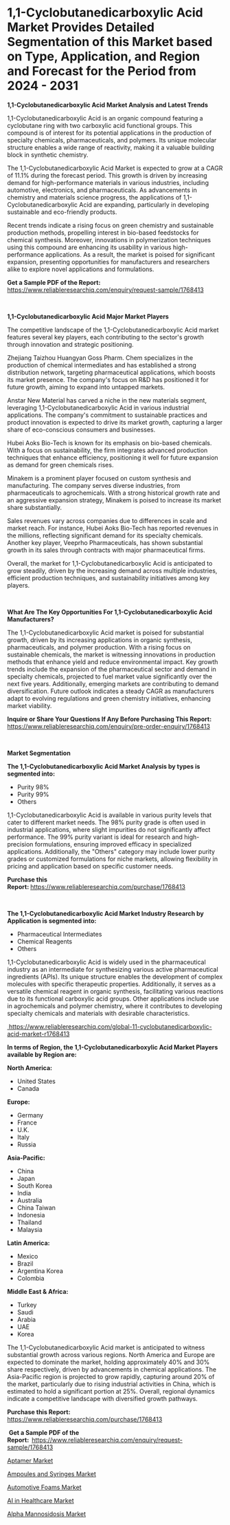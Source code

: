 <p><h1>1,1-Cyclobutanedicarboxylic Acid Market Provides Detailed Segmentation of this Market based on Type, Application, and Region and Forecast for the Period from 2024 - 2031</h1></p><p><strong>1,1-Cyclobutanedicarboxylic Acid Market Analysis and Latest Trends</strong></p>
<p><p>1,1-Cyclobutanedicarboxylic Acid is an organic compound featuring a cyclobutane ring with two carboxylic acid functional groups. This compound is of interest for its potential applications in the production of specialty chemicals, pharmaceuticals, and polymers. Its unique molecular structure enables a wide range of reactivity, making it a valuable building block in synthetic chemistry.</p><p>The 1,1-Cyclobutanedicarboxylic Acid Market is expected to grow at a CAGR of 11.1% during the forecast period. This growth is driven by increasing demand for high-performance materials in various industries, including automotive, electronics, and pharmaceuticals. As advancements in chemistry and materials science progress, the applications of 1,1-Cyclobutanedicarboxylic Acid are expanding, particularly in developing sustainable and eco-friendly products.</p><p>Recent trends indicate a rising focus on green chemistry and sustainable production methods, propelling interest in bio-based feedstocks for chemical synthesis. Moreover, innovations in polymerization techniques using this compound are enhancing its usability in various high-performance applications. As a result, the market is poised for significant expansion, presenting opportunities for manufacturers and researchers alike to explore novel applications and formulations.</p></p>
<p><strong>Get a Sample PDF of the Report:&nbsp;</strong> <a href="https://www.reliableresearchiq.com/enquiry/request-sample/1768413?utm_campaign=1900&utm_medium=2&utm_source=Github&utm_content=ia&utm_term=20122024&utm_id=11-cyclobutanedicarboxylic-acid">https://www.reliableresearchiq.com/enquiry/request-sample/1768413</a></p>
<p>&nbsp;</p>
<p><strong>1,1-Cyclobutanedicarboxylic Acid Major Market Players</strong></p>
<p><p>The competitive landscape of the 1,1-Cyclobutanedicarboxylic Acid market features several key players, each contributing to the sector's growth through innovation and strategic positioning.</p><p>Zhejiang Taizhou Huangyan Goss Pharm. Chem specializes in the production of chemical intermediates and has established a strong distribution network, targeting pharmaceutical applications, which boosts its market presence. The company's focus on R&D has positioned it for future growth, aiming to expand into untapped markets.</p><p>Anstar New Material has carved a niche in the new materials segment, leveraging 1,1-Cyclobutanedicarboxylic Acid in various industrial applications. The company's commitment to sustainable practices and product innovation is expected to drive its market growth, capturing a larger share of eco-conscious consumers and businesses.</p><p>Hubei Aoks Bio-Tech is known for its emphasis on bio-based chemicals. With a focus on sustainability, the firm integrates advanced production techniques that enhance efficiency, positioning it well for future expansion as demand for green chemicals rises.</p><p>Minakem is a prominent player focused on custom synthesis and manufacturing. The company serves diverse industries, from pharmaceuticals to agrochemicals. With a strong historical growth rate and an aggressive expansion strategy, Minakem is poised to increase its market share substantially.</p><p>Sales revenues vary across companies due to differences in scale and market reach. For instance, Hubei Aoks Bio-Tech has reported revenues in the millions, reflecting significant demand for its specialty chemicals. Another key player, Veeprho Pharmaceuticals, has shown substantial growth in its sales through contracts with major pharmaceutical firms.</p><p>Overall, the market for 1,1-Cyclobutanedicarboxylic Acid is anticipated to grow steadily, driven by the increasing demand across multiple industries, efficient production techniques, and sustainability initiatives among key players.</p></p>
<p>&nbsp;</p>
<p><strong>What Are The Key Opportunities For 1,1-Cyclobutanedicarboxylic Acid Manufacturers?</strong></p>
<p><p>The 1,1-Cyclobutanedicarboxylic Acid market is poised for substantial growth, driven by its increasing applications in organic synthesis, pharmaceuticals, and polymer production. With a rising focus on sustainable chemicals, the market is witnessing innovations in production methods that enhance yield and reduce environmental impact. Key growth trends include the expansion of the pharmaceutical sector and demand in specialty chemicals, projected to fuel market value significantly over the next five years. Additionally, emerging markets are contributing to demand diversification. Future outlook indicates a steady CAGR as manufacturers adapt to evolving regulations and green chemistry initiatives, enhancing market viability.</p></p>
<p><strong>Inquire or Share Your Questions If Any Before Purchasing This Report:</strong> <a href="https://www.reliableresearchiq.com/enquiry/pre-order-enquiry/1768413?utm_campaign=1900&utm_medium=2&utm_source=Github&utm_content=ia&utm_term=20122024&utm_id=11-cyclobutanedicarboxylic-acid">https://www.reliableresearchiq.com/enquiry/pre-order-enquiry/1768413</a></p>
<p>&nbsp;</p>
<p><strong>Market Segmentation</strong></p>
<p><strong>The 1,1-Cyclobutanedicarboxylic Acid Market Analysis by types is segmented into:</strong></p>
<p><ul><li>Purity 98%</li><li>Purity 99%</li><li>Others</li></ul></p>
<p><p>1,1-Cyclobutanedicarboxylic Acid is available in various purity levels that cater to different market needs. The 98% purity grade is often used in industrial applications, where slight impurities do not significantly affect performance. The 99% purity variant is ideal for research and high-precision formulations, ensuring improved efficacy in specialized applications. Additionally, the "Others" category may include lower purity grades or customized formulations for niche markets, allowing flexibility in pricing and application based on specific customer needs.</p></p>
<p><strong>Purchase this Report:&nbsp;</strong><a href="https://www.reliableresearchiq.com/purchase/1768413?utm_campaign=1900&utm_medium=2&utm_source=Github&utm_content=ia&utm_term=20122024&utm_id=11-cyclobutanedicarboxylic-acid">https://www.reliableresearchiq.com/purchase/1768413</a></p>
<p>&nbsp;</p>
<p><strong>The 1,1-Cyclobutanedicarboxylic Acid Market Industry Research by Application is segmented into:</strong></p>
<p><ul><li>Pharmaceutical Intermediates</li><li>Chemical Reagents</li><li>Others</li></ul></p>
<p><p>1,1-Cyclobutanedicarboxylic Acid is widely used in the pharmaceutical industry as an intermediate for synthesizing various active pharmaceutical ingredients (APIs). Its unique structure enables the development of complex molecules with specific therapeutic properties. Additionally, it serves as a versatile chemical reagent in organic synthesis, facilitating various reactions due to its functional carboxylic acid groups. Other applications include use in agrochemicals and polymer chemistry, where it contributes to developing specialty chemicals and materials with desirable characteristics.</p></p>
<p><a href="https://www.reliableresearchiq.com/global-11-cyclobutanedicarboxylic-acid-market-r1768413?utm_campaign=1900&utm_medium=2&utm_source=Github&utm_content=ia&utm_term=20122024&utm_id=11-cyclobutanedicarboxylic-acid">&nbsp;https://www.reliableresearchiq.com/global-11-cyclobutanedicarboxylic-acid-market-r1768413</a></p>
<p><strong>In terms of Region, the 1,1-Cyclobutanedicarboxylic Acid Market Players available by Region are:</strong></p>
<p>
    <p> <strong> North America: </strong>
        <ul>
            <li>United States</li>
            <li>Canada</li>
        </ul>
        </p> 
    <p> <strong> Europe: </strong>
        <ul>
            <li>Germany</li>
            <li>France</li>
            <li>U.K.</li>
            <li>Italy</li>
            <li>Russia</li>
        </ul>
        </p> 
    <p> <strong> Asia-Pacific: </strong>
        <ul>
            <li>China</li>
            <li>Japan</li>
            <li>South Korea</li>
            <li>India</li>
            <li>Australia</li>
            <li>China Taiwan</li>
            <li>Indonesia</li>
            <li>Thailand</li>
            <li>Malaysia</li>
        </ul>
        </p> 
    <p> <strong> Latin America: </strong>
        <ul>
            <li>Mexico</li>
            <li>Brazil</li>
            <li>Argentina Korea</li>
            <li>Colombia</li>
        </ul>
        </p> 
    <p> <strong> Middle East & Africa: </strong>
        <ul>
            <li>Turkey</li>
            <li>Saudi</li>
            <li>Arabia</li>
            <li>UAE</li>
            <li>Korea</li>
        </ul>
    </p>
    </p>
<p><p>The 1,1-Cyclobutanedicarboxylic Acid market is anticipated to witness substantial growth across various regions. North America and Europe are expected to dominate the market, holding approximately 40% and 30% share respectively, driven by advancements in chemical applications. The Asia-Pacific region is projected to grow rapidly, capturing around 20% of the market, particularly due to rising industrial activities in China, which is estimated to hold a significant portion at 25%. Overall, regional dynamics indicate a competitive landscape with diversified growth pathways.</p></p>
<p><strong>Purchase this Report: </strong><a href="https://www.reliableresearchiq.com/purchase/1768413?utm_campaign=1900&utm_medium=2&utm_source=Github&utm_content=ia&utm_term=20122024&utm_id=11-cyclobutanedicarboxylic-acid">https://www.reliableresearchiq.com/purchase/1768413</a></p>
<p>&nbsp;<strong>Get a Sample PDF of the Report:&nbsp;&nbsp;</strong><a href="https://www.reliableresearchiq.com/enquiry/request-sample/1768413?utm_campaign=1900&utm_medium=2&utm_source=Github&utm_content=ia&utm_term=20122024&utm_id=11-cyclobutanedicarboxylic-acid">https://www.reliableresearchiq.com/enquiry/request-sample/1768413</a></p>
<p><strong></strong></p>
<p><p><a href="https://www.linkedin.com/pulse/future-aptamer-market-global-forecast-trends-2024-2031-topicsco-cz9of?utm_campaign=1900&utm_medium=2&utm_source=Github&utm_content=ia&utm_term=20122024&utm_id=11-cyclobutanedicarboxylic-acid">Aptamer Market</a></p><p><a href="https://www.linkedin.com/pulse/ampoules-syringes-market-update-growth-goals-size-kw8pe?utm_campaign=1900&utm_medium=2&utm_source=Github&utm_content=ia&utm_term=20122024&utm_id=11-cyclobutanedicarboxylic-acid">Ampoules and Syringes Market</a></p><p><a href="https://www.linkedin.com/pulse/lucrative-growth-automotive-foams-market-forecasted-cagr-99-3tcaf?utm_campaign=1900&utm_medium=2&utm_source=Github&utm_content=ia&utm_term=20122024&utm_id=11-cyclobutanedicarboxylic-acid">Automotive Foams Market</a></p><p><a href="https://www.linkedin.com/pulse/ai-healthcare-market-forecast-2024-2031-components-applications-unyrc?utm_campaign=1900&utm_medium=2&utm_source=Github&utm_content=ia&utm_term=20122024&utm_id=11-cyclobutanedicarboxylic-acid">AI in Healthcare Market</a></p><p><a href="https://www.linkedin.com/pulse/navigating-alpha-mannosidosis-market-financial-insights-4phte?utm_campaign=1900&utm_medium=2&utm_source=Github&utm_content=ia&utm_term=20122024&utm_id=11-cyclobutanedicarboxylic-acid">Alpha Mannosidosis Market</a></p></p>